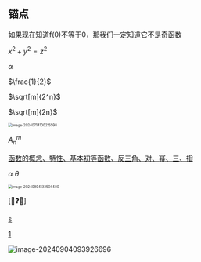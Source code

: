 ## 锚点

<a id="0">如果现在知道f(0)不等于0，那我们一定知道它不是奇函数 </a>



$x^2 + y^2 = z^2$

$\alpha$

$\frac{1}{2}$

$\sqrt[m]{2^n}$

$\sqrt[m]{2n}$

<img src="/Users/yuebinghui/Documents/program/github/note/images/image-20240714100215598.png" alt="image-20240714100215598" style="zoom:50%;" />

$A^{m}_{n}$

[函数的概念、特性、基本初等函数、反三角、对、幂、三、指](/Users/yuebinghui/Documents/program/github/note/笔记/数学/周洋鑫/02.零基础核心考点精讲1-1～2-1.md)

$\alpha$
$\theta$

<img src="/Users/yuebinghui/Documents/program/github/note/images/image-20240804133504480.png" alt="image-20240804133504480" style="zoom:50%;" />

[🌟❓❌]



[s](#0)

<a href="#0">1</a>





![image-20240904093926696](/Users/yuebinghui/Documents/program/github/note/images/image-20240904093926696.png)
